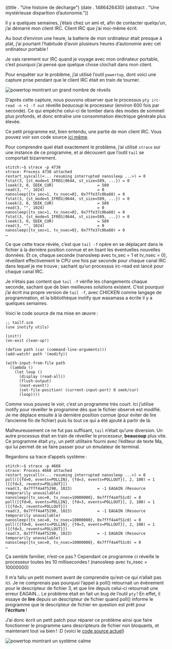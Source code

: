 ((title . "Une histoire de décharge")
 (date . 1486426430)
 (abstract . "Une mystérieuse disparition d’autonomie."))

Il y a quelques semaines, j’étais chez un ami et, afin de contacter quelqu’un, j’ai démarré mon client IRC.
Client IRC que j’ai moi-même écrit.

Au bout d’environ une heure, la batterie de mon ordinateur était presque à plat, j’ai pourtant l’habitude d’avoir plusieurs heures d’autonomie avec cet ordinateur portable !

Je vais rarement sur IRC quand je voyage avec mon ordinateur portable, c’est pourquoi j’ai pensé que quelque chose clochait dans mon client.

Pour enquêter sur le problème, j’ai utilisé l’outil `powertop`, dont voici une capture prise pendant que le client IRC était en train de tourner.

![powertop montrant un grand nombre de réveils](/resources/post-4/powertop-before.png)

D’après cette capture, nous pouvons observer que le processus `pty irc-read -n +1 -f out` réveille *beaucoup* le processeur (environ 600 fois par seconde).
Ce qui empêche celui-ci de tomber dans des modes de sommeil plus profonds, et donc entraîne une consommation électrique générale plus élevée.

Ce petit programme est, bien entendu, une partie de mon client IRC. Vous pouvez voir son code source [ici même](/cgit.cgi/config/tree/scripts/irc-read?id=ef8181de2fe3b6df1fbf64e3dc67b62bd2652ee9).

Pour comprendre quel était exactement le problème, j’ai utilisé `strace` sur une instance de ce programme, et ai découvert que l’outil `tail` se comportait bizarrement.

    stitch:~$ strace -p 4738
    strace: Process 4738 attached
    restart_syscall(<... resuming interrupted nanosleep ...>) = 0
    fstat(3, {st_mode=S_IFREG|0644, st_size=589, ...}) = 0
    lseek(3, 0, SEEK_CUR)                   = 589
    read(3, "", 1024)                       = 0
    nanosleep({tv_sec=1, tv_nsec=0}, 0x7ffe37c0ba60) = 0
    fstat(3, {st_mode=S_IFREG|0644, st_size=589, ...}) = 0
    lseek(3, 0, SEEK_CUR)                   = 589
    read(3, "", 1024)                       = 0
    nanosleep({tv_sec=1, tv_nsec=0}, 0x7ffe37c0ba60) = 0
    fstat(3, {st_mode=S_IFREG|0644, st_size=589, ...}) = 0
    lseek(3, 0, SEEK_CUR)                   = 589
    read(3, "", 1024)                       = 0
    nanosleep({tv_sec=1, tv_nsec=0}, 0x7ffe37c0ba60) = 0
    …

Ce que cette trace révèle, c’est que `tail -f` opère en se déplaçant dans le fichier à la dernière position connue et en lisant les éventuelles nouvelles données. Et ce, chaque seconde (nanosleep avec tv_sec = 1 et tv_nsec = 0), réveillant effectivement le CPU une fois par seconde pour chaque canal IRC dans lequel je me trouve ; sachant qu’un processus irc-read est lancé pour chaque canal IRC.

Je n’étais pas content que `tail -f` vérifie les changements chaque seconde, sachant que de bien meilleures solutions existent.
C’est pourquoi j’ai écrit ma propre version de `tail -f`, avec CHICKEN comme langage de programmation, et la bibliothèque inotify que wasamasa a écrite il y a quelques semaines.

Voici le code source de ma mise en œuvre :

    ;; tailf.scm
    (use inotify utils)
    
    (init!)
    (on-exit clean-up!)
    
    (define path (car (command-line-arguments)))
    (add-watch! path '(modify))
    
    (with-input-from-file path
      (lambda ()
        (let loop ()
          (display (read-all))
          (flush-output)
          (next-event!)
          (set-file-position! (current-input-port) 0 seek/cur)
          (loop))))

Comme vous pouvez le voir, c’est un programme très court. Ici j’utilise inotify pour réveiller le programme dès que le fichier observé est modifié. Je me déplace ensuite à la dernière position connue (pour éviter de lire l’ancienne fin de fichier) puis lis tout ce qui a été ajouté à partir de là.

Malheureusement ce ne fut pas suffisant, `tail` n’était qu’une diversion. Un autre processus était en train de réveiller le processeur, **beaucoup** plus vite.
Ce programme était `pty`, un petit utilitaire fourni avec l’éditeur de texte Ma, qui lui permet de se faire passer pour un émulateur de terminal.

Regardons sa trace d’appels système :

    stitch:~$ strace -p 4668
    strace: Process 4668 attached
    restart_syscall(<... resuming interrupted nanosleep ...>) = 0
    poll([{fd=0, events=POLLIN}, {fd=3, events=POLLOUT}], 2, 100) = 1 ([{fd=3, revents=POLLOUT}])
    read(3, 0x7fff4a4f5290, 1023)           = -1 EAGAIN (Resource temporarily unavailable)
    nanosleep({tv_sec=0, tv_nsec=10000000}, 0x7fff4a4f51c0) = 0
    poll([{fd=0, events=POLLIN}, {fd=3, events=POLLOUT}], 2, 100) = 1 ([{fd=3, revents=POLLOUT}])
    read(3, 0x7fff4a4f5290, 1023)           = -1 EAGAIN (Resource temporarily unavailable)
    nanosleep({tv_sec=0, tv_nsec=10000000}, 0x7fff4a4f51c0) = 0
    poll([{fd=0, events=POLLIN}, {fd=3, events=POLLOUT}], 2, 100) = 1 ([{fd=3, revents=POLLOUT}])
    read(3, 0x7fff4a4f5290, 1023)           = -1 EAGAIN (Resource temporarily unavailable)
    nanosleep({tv_sec=0, tv_nsec=10000000}, 0x7fff4a4f51c0) = 0
    …

Ça semble familier, n’est-ce pas ? Cependant ce programme ci réveille le processeur toutes les 10 millisecondes ! (nanosleep avec tv_nsec = 10000000)

Il m’a fallu un petit moment avant de comprendre qu’est-ce qui n’allait pas ici. Je ne comprenais pas pourquoi l’appel à poll() retournait un évènement pour le descripteur de fichier 3, et que lire depuis celui-ci retournait une erreur EAGAIN… Le problème était en fait un bug de l’outil `pty` !
En effet, il essaye de **lire** depuis un descripteur de fichier quand poll() informe le programme que le descripteur de fichier en question est prêt pour **l’écriture** !

J’ai donc écrit un petit patch pour réparer ce problème ainsi que faire fonctionner le programme sans descripteurs de fichier non bloquants, et maintenant tout va bien ! :D (voici le [code source actuel](/cgit.cgi/forks/ma/tree/pty.c))

![powertop montrant un système calme](/resources/post-4/powertop-after.png)